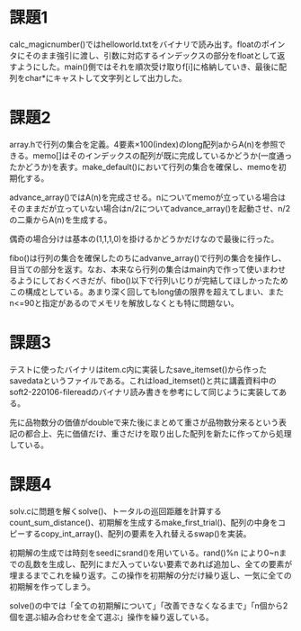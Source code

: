 # 課題1
calc_magicnumber()ではhelloworld.txtをバイナリで読み出す。floatのポインタにそのまま強引に渡し、引数に対応するインデックスの部分をfloatとして返すようにした。main()側ではそれを順次受け取りf[i]に格納していき、最後に配列をchar*にキャストして文字列として出力した。

# 課題2
array.hで行列の集合を定義。4要素×100(index)のlong配列aからA(n)を参照できる。memo[]はそのインデックスの配列が既に完成しているかどうか(一度通ったかどうか)を表す。make_default()において行列の集合を確保し、memoを初期化する。

advance_array()ではA(n)を完成させる。nについてmemoが立っている場合はそのままだが立っていない場合はn/2についてadvance_array()を起動させ、n/2の二乗からA(n)を生成する。

偶奇の場合分けは基本の(1,1,1,0)を掛けるかどうかだけなので最後に行った。

fibo()は行列の集合を確保したのちにadvanve_array()で行列の集合を操作し、目当ての部分を返す。なお、本来なら行列の集合はmain内で作って使いまわせるようにしておくべきだが、fibo()以下で行列いじりが完結してほしかったためこの構成としている。あまり深く回してもlong値の限界を超えてしまい、またn<=90と指定があるのでメモリを解放しなくとも特に問題ない。

# 課題3
テストに使ったバイナリはitem.c内に実装したsave_itemset()から作ったsavedataというファイルである。これはload_itemset()と共に講義資料中のsoft2-220106-filereadのバイナリ読み書きを参考にして同じように実装してある。

先に品物数分の価値がdoubleで来た後にまとめて重さが品物数分来るという表記の都合上、先に価値だけ、重さだけを取り出した配列を新たに作ってから処理している。

# 課題4
solv.cに問題を解くsolve()、トータルの巡回距離を計算するcount_sum_distance()、初期解を生成するmake_first_trial()、配列の中身をコピーするcopy_int_array()、配列の要素を入れ替えるswap()を実装。

初期解の生成では時刻をseedにsrand()を用いている。rand()%n により0~nまでの乱数を生成し、配列にまだ入っていない要素であれば追加し、全ての要素が埋まるまでこれを繰り返す。この操作を初期解の分だけ繰り返し、一気に全ての初期解を作ってしまう。


solve()の中では「全ての初期解について」「改善できなくなるまで」「n個から2個を選ぶ組み合わせを全て選ぶ」操作を繰り返している。

